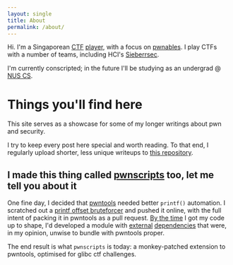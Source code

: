 ```yaml
---
layout: single
title: About
permalink: /about/
---
```

Hi. I'm a Singaporean [CTF](https://www.youtube.com/watch?v=8ev9ZX9J45A) [player](https://ctftime.org/user/75701), with a focus on [pwnables](https://caprinux.github.io/lawofpwn/prologue/whatispwn). I play CTFs with a number of teams, including HCI's [Sieberrsec](https://irscybersec.tk/).

I'm currently conscripted; in the future I'll be studying as an undergrad @ [NUS CS](https://www.comp.nus.edu.sg/about/depts/cs/).

# Things you'll find here
This site serves as a showcase for some of my longer writings about pwn and security.

I try to keep every post here special and worth reading. To that end, I regularly upload shorter, less unique writeups to [this repository](https://github.com/IRS-Cybersec/ctfdump).

## I made this thing called [pwnscripts](https://github.com/152334H/pwnscripts) too, let me tell you about it
One fine day, I decided that [pwntools](https://github.com/Gallopsled/pwntools/) needed better `printf()` automation. I scratched out a [printf offset bruteforcer](https://github.com/152334H/pwnscripts/tree/428d22f36dede9cd442ee38c52bda87988e92a11) and pushed it online, with the full intent of packing it in pwntools as a pull request. [By the time](https://github.com/152334H/pwnscripts/tree/9de122f032324ac17b3ed8667c03b14c5d759b2f) I got my code up to shape, I'd developed a module with [external](https://github.com/niklasb/libc-database/pull/39) [dependencies](https://github.com/david942j/one_gadget) that were, in my opinion, unwise to bundle with pwntools proper.

The end result is what `pwnscripts` is today: a monkey-patched extension to pwntools, optimised for glibc ctf challenges.

